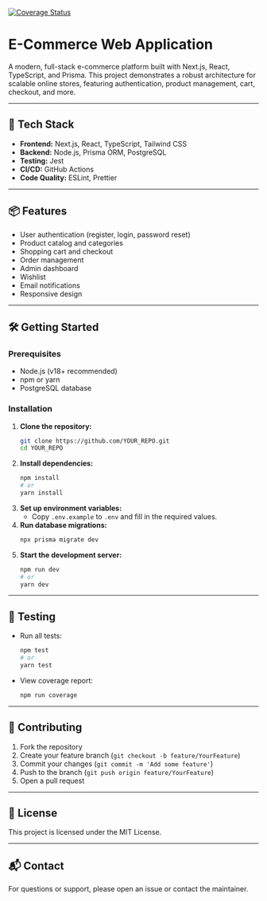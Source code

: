 [![Coverage Status](https://img.shields.io/endpoint?url=https://gist.githubusercontent.com/mml555/f6318c837cbd2b3e918052c43274f450/raw/coverage-badge.json)](https://github.com/YOUR_REPO/actions/workflows/ci.yml)

# E-Commerce Web Application

A modern, full-stack e-commerce platform built with Next.js, React, TypeScript, and Prisma. This project demonstrates a robust architecture for scalable online stores, featuring authentication, product management, cart, checkout, and more.

---

## 🚀 Tech Stack
- **Frontend:** Next.js, React, TypeScript, Tailwind CSS
- **Backend:** Node.js, Prisma ORM, PostgreSQL
- **Testing:** Jest
- **CI/CD:** GitHub Actions
- **Code Quality:** ESLint, Prettier

---

## 📦 Features
- User authentication (register, login, password reset)
- Product catalog and categories
- Shopping cart and checkout
- Order management
- Admin dashboard
- Wishlist
- Email notifications
- Responsive design

---

## 🛠️ Getting Started

### Prerequisites
- Node.js (v18+ recommended)
- npm or yarn
- PostgreSQL database

### Installation
1. **Clone the repository:**
   ```bash
   git clone https://github.com/YOUR_REPO.git
   cd YOUR_REPO
   ```
2. **Install dependencies:**
   ```bash
   npm install
   # or
   yarn install
   ```
3. **Set up environment variables:**
   - Copy `.env.example` to `.env` and fill in the required values.
4. **Run database migrations:**
   ```bash
   npx prisma migrate dev
   ```
5. **Start the development server:**
   ```bash
   npm run dev
   # or
   yarn dev
   ```

---

## 🧪 Testing
- Run all tests:
  ```bash
  npm test
  # or
  yarn test
  ```
- View coverage report:
  ```bash
  npm run coverage
  ```

---

## 🤝 Contributing
1. Fork the repository
2. Create your feature branch (`git checkout -b feature/YourFeature`)
3. Commit your changes (`git commit -m 'Add some feature'`)
4. Push to the branch (`git push origin feature/YourFeature`)
5. Open a pull request

---

## 📄 License
This project is licensed under the MIT License.

---

## 📬 Contact
For questions or support, please open an issue or contact the maintainer.
